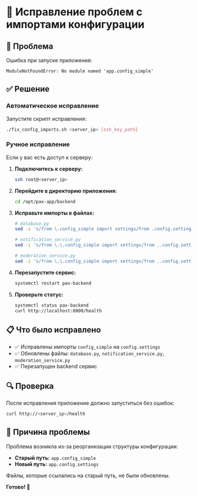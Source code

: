 # 🔧 Исправление проблем с импортами конфигурации

## 🚨 Проблема

Ошибка при запуске приложения:
```
ModuleNotFoundError: No module named 'app.config_simple'
```

## ✅ Решение

### Автоматическое исправление

Запустите скрипт исправления:
```bash
./fix_config_imports.sh <server_ip> [ssh_key_path]
```

### Ручное исправление

Если у вас есть доступ к серверу:

1. **Подключитесь к серверу:**
   ```bash
   ssh root@<server_ip>
   ```

2. **Перейдите в директорию приложения:**
   ```bash
   cd /opt/pax-app/backend
   ```

3. **Исправьте импорты в файлах:**
   ```bash
   # database.py
   sed -i 's/from \.config_simple import settings/from .config.settings import settings/' app/database.py
   
   # notification_service.py
   sed -i 's/from \.\.config_simple import settings/from ..config.settings import settings/' app/services/notification_service.py
   
   # moderation_service.py
   sed -i 's/from \.\.config_simple import settings/from ..config.settings import settings/' app/services/moderation_service.py
   ```

4. **Перезапустите сервис:**
   ```bash
   systemctl restart pax-backend
   ```

5. **Проверьте статус:**
   ```bash
   systemctl status pax-backend
   curl http://localhost:8000/health
   ```

## 📋 Что было исправлено

- ✅ Исправлены импорты `config_simple` на `config.settings`
- ✅ Обновлены файлы: `database.py`, `notification_service.py`, `moderation_service.py`
- ✅ Перезапущен backend сервис

## 🔍 Проверка

После исправления приложение должно запуститься без ошибок:
```bash
curl http://<server_ip>/health
```

## 📝 Причина проблемы

Проблема возникла из-за реорганизации структуры конфигурации:
- **Старый путь:** `app.config_simple`
- **Новый путь:** `app.config.settings`

Файлы, которые ссылались на старый путь, не были обновлены.

**Готово! 🎉** 